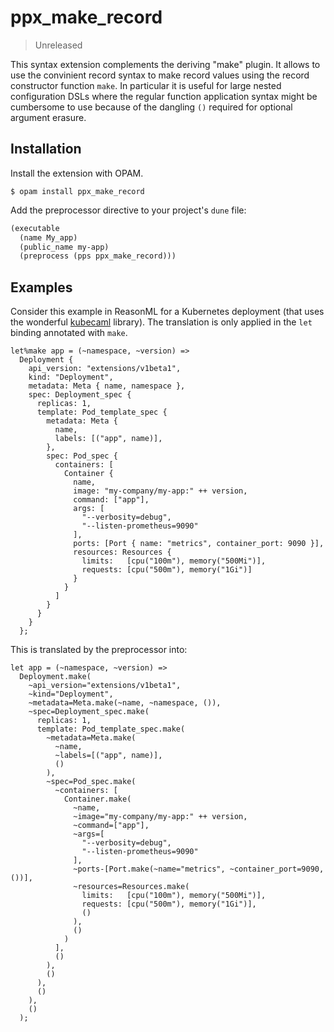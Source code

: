 # ppx_make_record

> Unreleased

This syntax extension complements the deriving "make" plugin. It allows to use
the convinient record syntax to make record values using the record constructor
function `make`. In particular it is useful for large nested configuration DSLs
where the regular function application syntax might be cumbersome to use
because of the dangling `()` required for optional argument erasure.


## Installation

Install the extension with OPAM.

```
$ opam install ppx_make_record
```

Add the preprocessor directive to your project's `dune` file:

```lisp
(executable
  (name My_app)
  (public_name my-app)
  (preprocess (pps ppx_make_record)))
```


## Examples

Consider this example in ReasonML for a Kubernetes deployment (that uses the wonderful
[kubecaml](https://github.com/andrenth/kubecaml) library). The translation
is only applied in the `let` binding annotated with `make`.

```reason
let%make app = (~namespace, ~version) =>
  Deployment {
    api_version: "extensions/v1beta1",
    kind: "Deployment",
    metadata: Meta { name, namespace },
    spec: Deployment_spec {
      replicas: 1,
      template: Pod_template_spec {
        metadata: Meta {
          name,
          labels: [("app", name)],
        },
        spec: Pod_spec {
          containers: [
            Container {
              name,
              image: "my-company/my-app:" ++ version,
              command: ["app"],
              args: [
                "--verbosity=debug",
                "--listen-prometheus=9090"
              ],
              ports: [Port { name: "metrics", container_port: 9090 }],
              resources: Resources {
                limits:   [cpu("100m"), memory("500Mi")],
                requests: [cpu("500m"), memory("1Gi")]
              }
            }
          ]
        }
      }
    }
  };
```

This is translated by the preprocessor into:

```reason
let app = (~namespace, ~version) =>
  Deployment.make(
    ~api_version="extensions/v1beta1",
    ~kind="Deployment",
    ~metadata=Meta.make(~name, ~namespace, ()),
    ~spec=Deployment_spec.make(
      replicas: 1,
      template: Pod_template_spec.make(
        ~metadata=Meta.make(
          ~name,
          ~labels=[("app", name)],
          ()
        ),
        ~spec=Pod_spec.make(
          ~containers: [
            Container.make(
              ~name,
              ~image="my-company/my-app:" ++ version,
              ~command=["app"],
              ~args=[
                "--verbosity=debug",
                "--listen-prometheus=9090"
              ],
              ~ports-[Port.make(~name="metrics", ~container_port=9090, ())],
              ~resources=Resources.make(
                limits:   [cpu("100m"), memory("500Mi")],
                requests: [cpu("500m"), memory("1Gi")],
                ()
              ),
              ()
            )
          ],
          ()
        ),
        ()
      ),
      ()
    ),
    ()
  );
```
